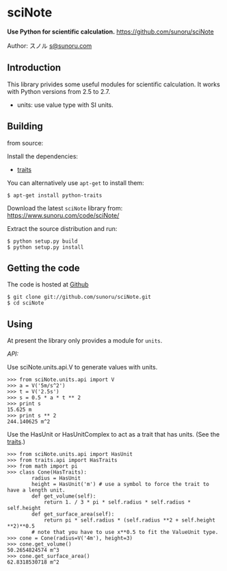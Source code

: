 # sciNote

**Use Python for scientific calculation.**
https://github.com/sunoru/sciNote

Author: スノル <s@sunoru.com>

## Introduction

This library privides some useful modules for scientific calculation. It works with Python versions from 2.5 to 2.7.

* units: use value type with SI units.

## Building

from source:

Install the dependencies:

- [traits](https://github.com/enthought/traits)

You can alternatively use `apt-get` to install them:
```
$ apt-get install python-traits
```
Download the latest `sciNote` library from: https://www.sunoru.com/code/sciNote/

Extract the source distribution and run:
```
$ python setup.py build
$ python setup.py install
```

## Getting the code

The code is hosted at [Github](https://github.com/sunoru/sciNote)

```
$ git clone git://github.com/sunoru/sciNote.git
$ cd sciNote
```

## Using

At present the library only provides a module for `units`.

*API:*

Use sciNote.units.api.V to generate values with units.
```
>>> from sciNote.units.api import V
>>> a = V('5m/s^2')
>>> t = V('2.5s')
>>> s = 0.5 * a * t ** 2
>>> print s
15.625 m
>>> print s ** 2
244.140625 m^2
```

Use the HasUnit or HasUnitComplex to act as a trait that has units. (See the [traits](https://github.com/enthought/traits).)

```
>>> from sciNote.units.api import HasUnit
>>> from traits.api import HasTraits
>>> from math import pi
>>> class Cone(HasTraits):
        radius = HasUnit
        height = HasUnit('m') # use a symbol to force the trait to have a length unit.
        def get_volume(self):
            return 1. / 3 * pi * self.radius * self.radius * self.height
        def get_surface_area(self):
            return pi * self.radius * (self.radius **2 + self.height **2)**0.5
        # note that you have to use x**0.5 to fit the ValueUnit type.
>>> cone = Cone(radius=V('4m'), height=3)
>>> cone.get_volume()
50.2654824574 m^3
>>> cone.get_surface_area()
62.8318530718 m^2
```
    
